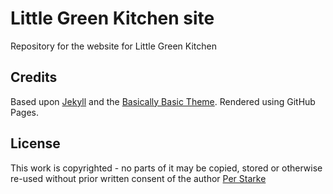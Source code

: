 # Little Green Kitchen site

Repository for the website for Little Green Kitchen

## Credits

Based upon [Jekyll](https://jekyllrb.org) and the [Basically Basic Theme](https://github.com/mmistakes/jekyll-theme-basically-basic). Rendered using GitHub Pages.

## License
This work is copyrighted - no parts of it may be copied, stored or otherwise re-used without prior written consent
of the author [Per Starke](mailto:per@starke-team.de)
